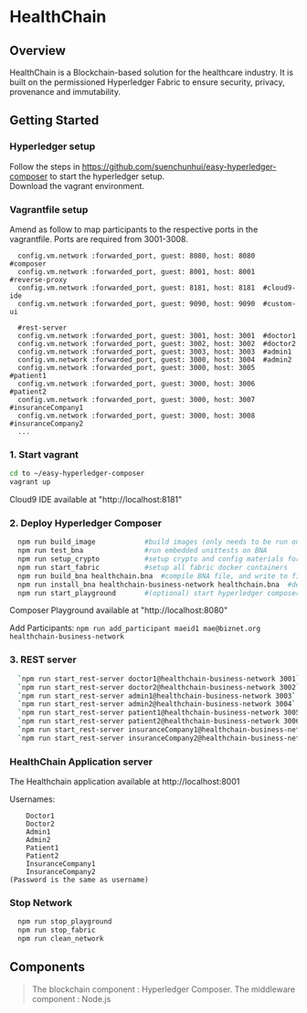 # HealthChain

## Overview
HealthChain is a Blockchain-based solution for the healthcare industry. It is built on the permissioned Hyperledger Fabric to ensure security, privacy, provenance and immutability.

## Getting Started

### Hyperledger setup
Follow the steps in https://github.com/suenchunhui/easy-hyperledger-composer to start the hyperledger setup.
<br>
Download the vagrant environment.

### Vagrantfile setup
Amend as follow to map participants to the respective ports in the vagrantfile. Ports are required from 3001-3008.
```
  config.vm.network :forwarded_port, guest: 8080, host: 8080  #composer
  config.vm.network :forwarded_port, guest: 8001, host: 8001  #reverse-proxy
  config.vm.network :forwarded_port, guest: 8181, host: 8181  #cloud9-ide
  config.vm.network :forwarded_port, guest: 9090, host: 9090  #custom-ui
  
  #rest-server
  config.vm.network :forwarded_port, guest: 3001, host: 3001  #doctor1
  config.vm.network :forwarded_port, guest: 3002, host: 3002  #doctor2
  config.vm.network :forwarded_port, guest: 3003, host: 3003  #admin1
  config.vm.network :forwarded_port, guest: 3000, host: 3004  #admin2
  config.vm.network :forwarded_port, guest: 3000, host: 3005  #patient1
  config.vm.network :forwarded_port, guest: 3000, host: 3006  #patient2
  config.vm.network :forwarded_port, guest: 3000, host: 3007  #insuranceCompany1
  config.vm.network :forwarded_port, guest: 3000, host: 3008  #insuranceCompany2
  ...
 ```
### 1. Start vagrant
```bash
cd to ~/easy-hyperledger-composer
vagrant up
```
Cloud9 IDE available at "http://localhost:8181" 

### 2. Deploy Hyperledger Composer
```bash
  npm run build_image            #build images (only needs to be run once ever)
  npm run test_bna               #run embedded unittests on BNA 
  npm run setup_crypto           #setup crypto and config materials for fabric
  npm run start_fabric           #setup all fabric docker containers
  npm run build_bna healthchain.bna  #compile BNA file, and write to file(argument 1)
  npm run install_bna healthchain-business-network healthchain.bna  #deploy BNA file(arg 2) to network using name(arg 1)
  npm run start_playground       #(optional) start hyperledger composer
```
Composer Playground available at "http://localhost:8080"

Add Participants:
  `npm run add_participant maeid1 mae@biznet.org healthchain-business-network`

### 3. REST server
```bash
  `npm run start_rest-server doctor1@healthchain-business-network 3001`
  `npm run start_rest-server doctor2@healthchain-business-network 3002`
  `npm run start_rest-server admin1@healthchain-business-network 3003`
  `npm run start_rest-server admin2@healthchain-business-network 3004`
  `npm run start_rest-server patient1@healthchain-business-network 3005`
  `npm run start_rest-server patient2@healthchain-business-network 3006`
  `npm run start_rest-server insuranceCompany1@healthchain-business-network 3007`
  `npm run start_rest-server insuranceCompany2@healthchain-business-network 3008`
```

### HealthChain Application server
The Healthchain application available at http://localhost:8001

Usernames:
```
    Doctor1
    Doctor2
    Admin1
    Admin2
    Patient1
    Patient2
    InsuranceCompany1
    InsuranceCompany2
(Password is the same as username)
```
### Stop Network
```bash
  npm run stop_playground 
  npm run stop_fabric 
  npm run clean_network 
```
## Components
 > The blockchain component : Hyperledger Composer.
 > The middleware component : Node.js 
